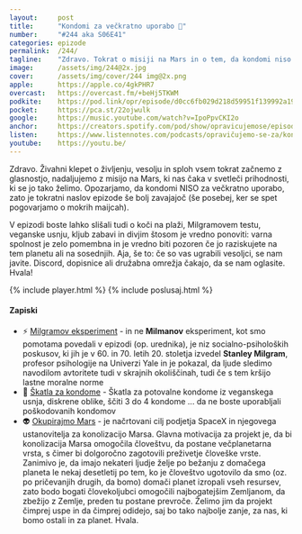 ```yaml
---
layout: 	post
title:  	"Kondomi za večkratno uporabo 🚀"
number: 	"#244 aka S06E41"
categories:	epizode
permalink:	/244/
tagline: 	"Zdravo. Tokrat o misiji na Mars in o tem, da kondomi niso za večkratno uporabo, tudi če jih uporabljate z vesoljkami ali vesoljci. ;)" 
image:		/assets/img/244@2x.jpg
cover:		/assets/img/cover/244 img@2x.png
apple:		https://apple.co/4gkPHR7
overcast:	https://overcast.fm/+beHj5TKWM
podkite:	https://pod.link/opr/episode/d0cc6fb029d218d59951f139992a1975
pocket:		https://pca.st/22ojwulk
google:		https://music.youtube.com/watch?v=IpoPpvCKI2o
anchor:		https://creators.spotify.com/pod/show/opravicujemose/episodes/Kondomi-za-vekratno-uporabo-e2u0rj9
listen:		https://www.listennotes.com/podcasts/opravičujemo-se-za/kondomi-za-večkratno-uporabo-akK2PAIMZYW/embed/
youtube:	https://youtu.be/
---
```


Zdravo. Živahni klepet o življenju, vesolju in sploh vsem tokrat začnemo z glasnostjo, nadaljujemo z misijo na Mars, ki nas čaka v svetleči prihodnosti, ki se jo tako želimo. Opozarjamo, da kondomi NISO za večkratno uporabo, zato je tokratni naslov epizode še bolj zavajajoč (še posebej, ker se spet pogovarjamo o mokrih maijcah). 

V epizodi boste lahko slišali tudi o koči na plaži, Milgramovem testu, veganske usnju, kljub zabavi in divjim štosom je vredno ponoviti: varna spolnost je zelo pomembna in je vredno biti pozoren če jo raziskujete na tem planetu ali na sosednjih. Aja, še to: če so vas ugrabili vesoljci, se nam javite. Discord, dopisnice ali družabna omrežja čakajo, da se nam oglasite. Hvala! 

{% include player.html %}
{% include poslusaj.html %}

<!--break-->

#### Zapiski

- ⚡️ [Milgramov eksperiment](https://sl.wikipedia.org/wiki/Milgramov_eksperiment) - in ne **Milmanov** eksperiment, kot smo pomotama povedali v epizodi (op. urednika), je niz socialno-psiholoških poskusov, ki jih je v 60. in 70. letih 20. stoletja izvedel **Stanley Milgram**, profesor psihologije na Univerzi Yale in je pokazal, da ljude sledimo navodilom avtoritete tudi v skrajnih okoliščinah, tudi če s tem kršijo lastne moralne norme 
- 💝 [Škatla za kondome](https://www.aliexpress.com/item/1005007307174337.html) - Škatla za potovalne kondome iz veganskega usnja, diskrene oblike, ščiti 3 do 4 kondome ... da ne boste uporabljali poškodovanih kondomov 
- 👽 [Okupirajmo Mars](https://en.wikipedia.org/wiki/SpaceX_Mars_colonization_program) - je načrtovani cilj podjetja SpaceX in njegovega ustanovitelja za konolizacijo Marsa. Glavna motivacija za projekt je, da bi konolizacija Marsa omogočila človeštvu, da postane večplanetarna vrsta, s čimer bi dolgoročno zagotovili preživetje človeške vrste. Zanimivo je, da imajo nekateri ljudje želje po bežanju z domačega planeta le nekaj desetletij po tem, ko je človeštvo ugotovilo da smo (oz. po pričevanjih drugih, da bomo) domači planet izropali vseh resursev, zato bodo bogati človekoljubci omogočili najbogatejšim Zemljanom, da zbežijo z Zemlje, preden tu postane prevroče. Želimo jim da projekt čimprej uspe in da čimprej odidejo, saj bo tako najbolje zanje, za nas, ki bomo ostali in za planet. Hvala. 
